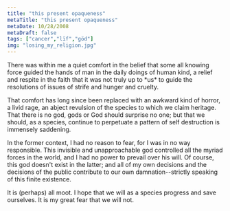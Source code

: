 ```yaml
---
title: "this present opaqueness"
metaTitle: "this present opaqueness"
metaDate: 10/28/2008
metaDraft: false
tags: ["cancer","lïf","göd"]
img: "losing_my_religion.jpg"
---
```


There was within me a quiet comfort in the belief that some all knowing force guided the hands of man in the daily doings of human kind, a relief and respite in the faith that it was not truly up to \*us\* to guide the resolutions of issues of strife and hunger and cruelty.

That comfort has long since been replaced with an awkward kind of horror, a livid rage, an abject revulsion of the species to which we claim heritage. That there is no god, gods or God should surprise no one; but that we should, as a species, continue to perpetuate a pattern of self destruction is immensely saddening.

In the former context, I had no reason to fear, for I was in no way responsible. This invisible and unapproachable god controlled all the myriad forces in the world, and I had no power to prevail over his will. Of course, this god doesn't exist in the latter; and all of my own decisions and the decisions of the public contribute to our own damnation--strictly speaking of this finite existence.

It is (perhaps) all moot. I hope that we will as a species progress and save ourselves. It is my great fear that we will not.
